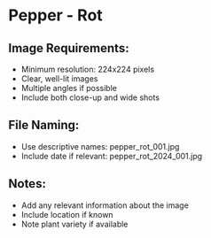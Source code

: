 # Pepper - Rot

## Image Requirements:
- Minimum resolution: 224x224 pixels
- Clear, well-lit images
- Multiple angles if possible
- Include both close-up and wide shots

## File Naming:
- Use descriptive names: pepper_rot_001.jpg
- Include date if relevant: pepper_rot_2024_001.jpg

## Notes:
- Add any relevant information about the image
- Include location if known
- Note plant variety if available
